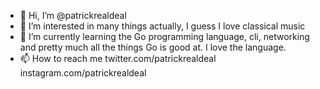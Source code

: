 - 👋 Hi, I’m @patrickrealdeal
- 👀 I’m interested in many things actually, I guess I love classical music
- 🌱 I’m currently learning the Go programming language, cli, networking and pretty much all the things Go is good at. 
     I love the language.
- 📫 How to reach me twitter.com/patrickrealdeal instagram.com/patrickrealdeal

<!---
patrickrealdeal/patrickrealdeal is a ✨ special ✨ repository because its `README.md` (this file) appears on your GitHub profile.
You can click the Preview link to take a look at your changes.
--->
